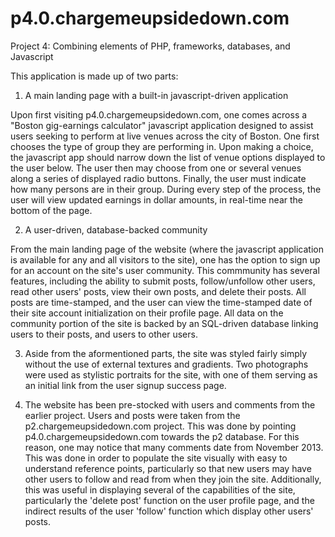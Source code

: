 p4.0.chargemeupsidedown.com
=========================

Project 4: Combining elements of PHP, frameworks, databases, and Javascript

This application is made up of two parts:

1. A main landing page with a built-in javascript-driven application  

Upon first visiting p4.0.chargemeupsidedown.com, one comes across a "Boston gig-earnings calculator" javascript application designed to assist users seeking to perform at live venues across the city of Boston. One first chooses the type of group they are performing in. Upon making a choice, the javascript app should narrow down the list of venue options displayed to the user below. The user then may choose from one or several venues along a series of displayed radio buttons. Finally, the user must indicate how many persons are in their group. During every step of the process, the user will view updated earnings in dollar amounts, in real-time near the bottom of the page.

2. A user-driven, database-backed community

From the main landing page of the website (where the javascript application is available for any and all visitors to the site), one has the option to sign up for an account on the site's user community. This commmunity has several features, including the ability to submit posts, follow/unfollow other users, read other users' posts, view their own posts, and delete their posts. All posts are time-stamped, and the user can view the time-stamped date of their site account initialization on their profile page. All data on the community portion of the site is backed by an SQL-driven database linking users to their posts, and users to other users. 

3. Aside from the aformentioned parts, the site was styled fairly simply without the use of external textures and gradients. Two photographs were used as stylistic portraits for the site, with one of them serving as an initial link from the user signup success page.

4. The website has been pre-stocked with users and comments from the earlier project. Users and posts were taken from the p2.chargemeupsidedown.com project. This was done by pointing p4.0.chargemeupsidedown.com towards the p2 database. For this reason, one may notice that many comments date from November 2013. This was done in order to populate the site visually with easy to understand reference points, particularly so that new users may have other users to follow and read from when they join the site. Additionally, this was useful in displaying several of the capabilities of the site, particularly the 'delete post' function on the user profile page, and the indirect results of the user 'follow' function which display other users' posts. 


